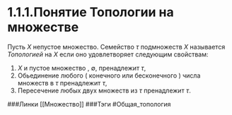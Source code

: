 # 1.1.1.Понятие Топологии на множестве
Пусть $X$ непустое множество. Семейство $\tau$ подмножеств $X$ называется *Топологией* на $X$ если оно удовлетворяет следующим свойствам:
1) $X$ и пустое множество , $\emptyset$, пренадлежит $\tau$,
2) Обьединение любого ( конечного или бесконечного ) числа множеств в $\tau$ пренадлежит $\tau$,
3) Пересечение любых двух множеств из $\tau$ пренадлежит $\tau$.

###Линки [[Множество]]
###Тэги 
 #Общая_топология